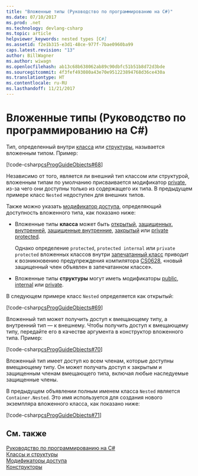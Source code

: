 ```yaml
---
title: "Вложенные типы (Руководство по программированию на C#)"
ms.date: 07/10/2017
ms.prod: .net
ms.technology: devlang-csharp
ms.topic: article
helpviewer_keywords: nested types [C#]
ms.assetid: f2e1b315-e3d1-48ce-977f-7bae0960ba99
caps.latest.revision: "13"
author: BillWagner
ms.author: wiwagn
ms.openlocfilehash: ab13c68b638062ab89c90dbfc51b51b8d72d3bde
ms.sourcegitcommit: 4f3fef493080a43e70e951223894768d36ce430a
ms.translationtype: HT
ms.contentlocale: ru-RU
ms.lasthandoff: 11/21/2017
---
```

# <a name="nested-types-c-programming-guide"></a>Вложенные типы (Руководство по программированию на C#)
Тип, определенный внутри [класса](../../../csharp/language-reference/keywords/class.md) или [структуры](../../../csharp/language-reference/keywords/struct.md), называется вложенным типом. Пример:  
  
[!code-csharp[csProgGuideObjects#68](../../../csharp/programming-guide/classes-and-structs/codesnippet/CSharp/nested-types_1.cs)]  
  
Независимо от того, является ли внешний тип классом или структурой, вложенным типам по умолчанию присваивается модификатор [private](../../../csharp/language-reference/keywords/private.md), из-за чего они доступны только из содержащего их типа. В предыдущем примере класс `Nested` недоступен для внешних типов. 

Также можно указать [модификатор доступа](../../language-reference/keywords/access-modifiers.md), определяющий доступность вложенного типа, как показано ниже:

- Вложенные типы **класса** может быть [открытый](../../../csharp/language-reference/keywords/public.md), [защищенных](../../../csharp/language-reference/keywords/protected.md), [внутренней](../../../csharp/language-reference/keywords/internal.md), [защищенные внутренние](../../../csharp/language-reference/keywords/protected-internal.md), [закрытый](../../../csharp/language-reference/keywords/private.md) или [private protected](../../../csharp/language-reference/keywords/private-protected.md). 

   Однако определение `protected`, `protected internal` или `private protected` вложенных классов внутри [запечатанный класс](../../language-reference/keywords/sealed.md) приводит к возникновению предупреждения компилятора [CS0628](../../misc/cs0628.md), «новый защищенный член объявлен в запечатанном классе».
  
- Вложенные типы **структуры** могут иметь модификаторы [public](../../../csharp/language-reference/keywords/public.md), [internal](../../../csharp/language-reference/keywords/internal.md) или [private](../../../csharp/language-reference/keywords/private.md).
  
В следующем примере класс `Nested` определяется как открытый:
  
[!code-csharp[csProgGuideObjects#69](../../../csharp/programming-guide/classes-and-structs/codesnippet/CSharp/nested-types_2.cs)]  
  
 Вложенный тип может получить доступ к вмещающему типу, а внутренний тип — к внешнему. Чтобы получить доступ к вмещающему типу, передайте его в качестве аргумента в конструктор вложенного типа. Пример:  
  
 [!code-csharp[csProgGuideObjects#70](../../../csharp/programming-guide/classes-and-structs/codesnippet/CSharp/nested-types_3.cs)]  
  
 Вложенный тип имеет доступ ко всем членам, которые доступны вмещающему типу. Он может получать доступ к закрытым и защищенным членам вмещающего типа, включая любые наследуемые защищенные члены.  
  
 В предыдущем объявлении полным именем класса `Nested` является `Container.Nested`. Это имя используется для создания нового экземпляра вложенного класса, как показано ниже:  
  
 [!code-csharp[csProgGuideObjects#71](../../../csharp/programming-guide/classes-and-structs/codesnippet/CSharp/nested-types_4.cs)]  
  
## <a name="see-also"></a>См. также  
 [Руководство по программированию на C#](../../../csharp/programming-guide/index.md)  
 [Классы и структуры](../../../csharp/programming-guide/classes-and-structs/index.md)  
 [Модификаторы доступа](../../../csharp/programming-guide/classes-and-structs/access-modifiers.md)  
 [Конструкторы](../../../csharp/programming-guide/classes-and-structs/constructors.md)
